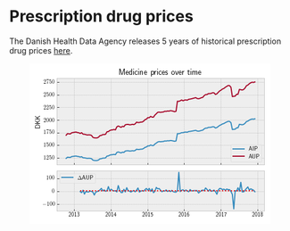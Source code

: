 # Prescription drug prices
The Danish Health Data Agency releases 5 years of historical prescription drug prices [here](http://esundhed.dk/sundheds%C3%B8konomi/medicinpriser/Sider/medpris001.aspx).

<p align="center">
<img src="img/averages.png" alt="GDP plot">
</p>
